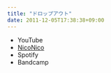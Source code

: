 ```yaml
---
title: "ドロップアウト"
date: 2011-12-05T17:38:38+09:00
---
```


- YouTube
- [NicoNico](https://nico.ms/sm16351303)
- Spotify
- Bandcamp

